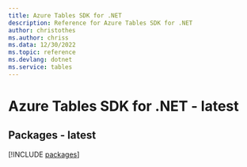 ```yaml
---
title: Azure Tables SDK for .NET
description: Reference for Azure Tables SDK for .NET
author: christothes
ms.author: chriss
ms.data: 12/30/2022
ms.topic: reference
ms.devlang: dotnet
ms.service: tables
---
```

# Azure Tables SDK for .NET - latest
## Packages - latest
[!INCLUDE [packages](tables-index.md)]